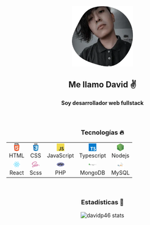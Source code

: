 <div align='center'>
  <img width='160' src='./assets/me.webp'/>
</div>

<div align='center'>
  <h2>Me llamo David ✌️</h2>
  <h4>Soy desarrollador web fullstack</h4>
</div>

<br>

<div align='center'>
  <h3>Tecnologías 🔥</h3>
  <table>
    <tr>
      <td align='center'>
        <img height="20" src="https://raw.githubusercontent.com/github/explore/80688e429a7d4ef2fca1e82350fe8e3517d3494d/topics/html/html.png">
        <br>
        <span>HTML</span>
      </td>
      <td align='center'>
        <img height="20" src="https://raw.githubusercontent.com/github/explore/80688e429a7d4ef2fca1e82350fe8e3517d3494d/topics/css/css.png">
        <br>
        <span>CSS</span>
      </td>
      <td align='center'>
        <img height="20" src="https://raw.githubusercontent.com/github/explore/80688e429a7d4ef2fca1e82350fe8e3517d3494d/topics/javascript/javascript.png">
        <br>
        <span>JavaScript</span>
      </td>
      <td align='center'>
        <img height="20" src="https://raw.githubusercontent.com/github/explore/80688e429a7d4ef2fca1e82350fe8e3517d3494d/topics/typescript/typescript.png">
        <br>
        <span>Typescript</span>
      </td>
      <td align='center'>
        <img height="20" src="https://raw.githubusercontent.com/github/explore/80688e429a7d4ef2fca1e82350fe8e3517d3494d/topics/nodejs/nodejs.png">
        <br>
        <span>Nodejs</span>
      </td>
     </tr>
    <tr>
      <td align='center'>
        <img height="20" src="https://raw.githubusercontent.com/github/explore/80688e429a7d4ef2fca1e82350fe8e3517d3494d/topics/react/react.png">
        <br>
        <span>React</span>
      </td>
      <td align='center'>
        <img height="20" src="https://raw.githubusercontent.com/github/explore/80688e429a7d4ef2fca1e82350fe8e3517d3494d/topics/sass/sass.png">
        <br>
        <span>Scss</span>
      </td>
      <td align='center'>
        <img height="20" src="https://raw.githubusercontent.com/github/explore/80688e429a7d4ef2fca1e82350fe8e3517d3494d/topics/php/php.png">
        <br>
        <span>PHP</span>
      </td>
      <td align='center'>
        <img height="20" src="https://raw.githubusercontent.com/github/explore/80688e429a7d4ef2fca1e82350fe8e3517d3494d/topics/mongodb/mongodb.png">
        <br>
        <span>MongoDB</span>
      </td>
      <td align='center'>
        <img height="20" src="https://raw.githubusercontent.com/github/explore/80688e429a7d4ef2fca1e82350fe8e3517d3494d/topics/mysql/mysql.png">
        <br>
        <span>MySQL</span>
      </td>
    </tr>
  </table>
</div>

<br>

<div align='center'>
  <h3>Estadísticas 🧐</h3>
  <img src='https://github-readme-stats.vercel.app/api?username=davidp46&show_icons=true&hide_border=true&theme=material-palenight' alt='davidp46 stats' />
</div>
